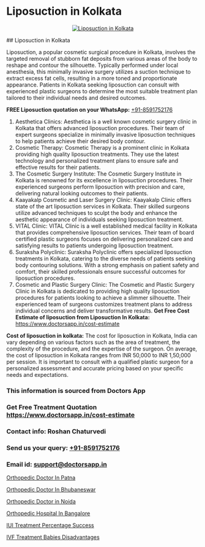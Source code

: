 # Liposuction in Kolkata

<p align="center">
  <a href="null">
    <img src="null" alt="Liposuction in Kolkata">
  </a>
</p>
## Liposuction in Kolkata

Liposuction, a popular cosmetic surgical procedure in Kolkata, involves the targeted removal of stubborn fat deposits from various areas of the body to reshape and contour the silhouette. Typically performed under local anesthesia, this minimally invasive surgery utilizes a suction technique to extract excess fat cells, resulting in a more toned and proportionate appearance. Patients in Kolkata seeking liposuction can consult with experienced plastic surgeons to determine the most suitable treatment plan tailored to their individual needs and desired outcomes.

**FREE Liposuction quotation on your WhatsApp:**  [+91-8591752176](https://api.whatsapp.com/send?phone=8591752176)

1) Aesthetica Clinics: Aesthetica is a well known cosmetic surgery clinic in Kolkata that offers advanced liposuction procedures. Their team of expert surgeons specialize in minimally invasive liposuction techniques to help patients achieve their desired body contour.
2) Cosmetic Therapy: Cosmetic Therapy is a prominent clinic in Kolkata providing high quality liposuction treatments. They use the latest technology and personalized treatment plans to ensure safe and effective results for their patients.
3) The Cosmetic Surgery Institute: The Cosmetic Surgery Institute in Kolkata is renowned for its excellence in liposuction procedures. Their experienced surgeons perform liposuction with precision and care, delivering natural looking outcomes to their patients.
4) Kaayakalp Cosmetic and Laser Surgery Clinic: Kaayakalp Clinic offers state of the art liposuction services in Kolkata. Their skilled surgeons utilize advanced techniques to sculpt the body and enhance the aesthetic appearance of individuals seeking liposuction treatment.
5) VITAL Clinic: VITAL Clinic is a well established medical facility in Kolkata that provides comprehensive liposuction services. Their team of board certified plastic surgeons focuses on delivering personalized care and satisfying results to patients undergoing liposuction treatment.
6) Suraksha Polyclinic: Suraksha Polyclinic offers specialized liposuction treatments in Kolkata, catering to the diverse needs of patients seeking body contouring solutions. With a strong emphasis on patient safety and comfort, their skilled professionals ensure successful outcomes for liposuction procedures.
7) Cosmetic and Plastic Surgery Clinic: The Cosmetic and Plastic Surgery Clinic in Kolkata is dedicated to providing high quality liposuction procedures for patients looking to achieve a slimmer silhouette. Their experienced team of surgeons customizes treatment plans to address individual concerns and deliver transformative results.
**Get Free Cost Estimate of liposuction from Liposuction In Kolkata:** https://www.doctorsapp.in/cost-estimate

**Cost of liposuction in kolkata:**
The cost for liposuction in Kolkata, India can vary depending on various factors such as the area of treatment, the complexity of the procedure, and the expertise of the surgeon. On average, the cost of liposuction in Kolkata ranges from INR 50,000 to INR 1,50,000 per session. It is important to consult with a qualified plastic surgeon for a personalized assessment and accurate pricing based on your specific needs and expectations.

### This information is sourced from Doctors App 
### Get Free Treatment Quotation https://www.doctorsapp.in/cost-estimate
### Contact info: Roshan Chaturvedi 
### Send us your query: [+91-8591752176](https://api.whatsapp.com/send?phone=8591752176) 
### Email id: support@doctorsapp.in

[Orthopedic Doctor In Patna](https://www.linkedin.com/pulse/orthopedic-doctor-patna-doctorsapp-khulna-y79ce/?lipi=urn%3Ali%3Apage%3Ad_flagship3_publishing_published%3B6s0HL1EnS62Kk1Ppug3b7A%3D%3D)

[Orthopedic Doctor In Bhubaneswar](https://www.linkedin.com/pulse/orthopedic-doctor-bhubaneswar-doctorsapp-dhaka-b0pre?trackingId=kXhje33UNWnFkqsYm4s8LA%3D%3D&lipi=urn%3Ali%3Apage%3Ad_flagship3_company_admin%3Bo%2BosOGJBSO63YocmsfjAZA%3D%3D)

[Orthopedic Doctor in Noida](https://medium.com/@manish632504/orthopedic-doctor-in-noida-f103d03d5fbc)

[Orthopedic Hospital In Bangalore](https://medium.com/@vimalrana22/orthopedic-hospital-in-bangalore-ba14bbeeed06)

[IUI Treatment Percentage Success](https://doctors-apps.github.io/doctorsapp/iui-treatment-percentage-success)

[IVF Treatment Babies Disadvantages](https://doctors-apps.github.io/doctorsapp/ivf-treatment-babies-disadvantages)

